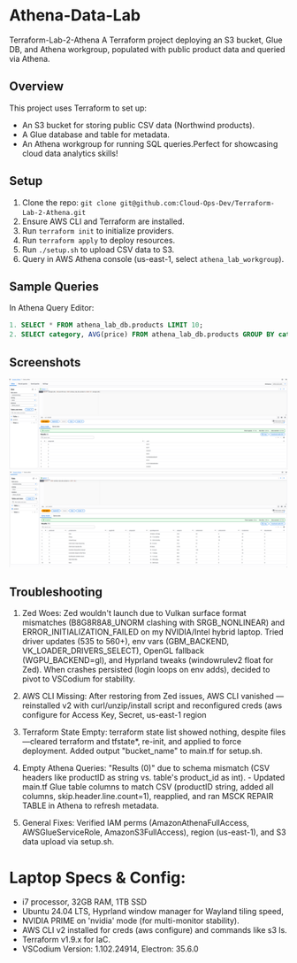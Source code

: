 # Athena-Data-Lab
Terraform-Lab-2-Athena
A Terraform project deploying an S3 bucket, Glue DB, and Athena workgroup, populated with public product data and queried via Athena.

## Overview

This project uses Terraform to set up:

* An S3 bucket for storing public CSV data (Northwind products).
* A Glue database and table for metadata.
* An Athena workgroup for running SQL queries.Perfect for showcasing cloud data analytics skills!

## Setup

1. Clone the repo: ```git clone git@github.com:Cloud-Ops-Dev/Terraform-Lab-2-Athena.git ```
2. Ensure AWS CLI and Terraform are installed.
3. Run ```terraform init``` to initialize providers.
4. Run ```terraform apply``` to deploy resources.
5. Run ```./setup.sh``` to upload CSV data to S3.
6. Query in AWS Athena console (us-east-1, select ```athena_lab_workgroup```).

## Sample Queries
In Athena Query Editor:
```SQL
1. SELECT * FROM athena_lab_db.products LIMIT 10;
2. SELECT category, AVG(price) FROM athena_lab_db.products GROUP BY category;
 ```

## Screenshots
![Athena Query 1](images/AthenaQuery1.png)
![Athena Query 2](images/AthenaQuery2.png)      

## Troubleshooting
1. Zed Woes: Zed wouldn't launch due to Vulkan surface format mismatches (B8G8R8A8_UNORM clashing with SRGB_NONLINEAR) and ERROR_INITIALIZATION_FAILED on my NVIDIA/Intel hybrid laptop. Tried driver updates (535 to 560+), env vars (GBM_BACKEND, VK_LOADER_DRIVERS_SELECT), OpenGL fallback (WGPU_BACKEND=gl), and Hyprland tweaks (windowrulev2 float for Zed). When crashes persisted (login loops on env adds), decided to pivot to VSCodium for stability.

2. AWS CLI Missing: After restoring from Zed issues, AWS CLI vanished —reinstalled v2 with curl/unzip/install script and reconfigured creds (aws configure for Access Key, Secret, us-east-1 region

3. Terraform State Empty: terraform state list showed nothing, despite files —cleared terraform and tfstate*, re-init, and applied to force deployment. Added output "bucket_name" to main.tf for setup.sh.

4. Empty Athena Queries: "Results (0)" due to schema mismatch (CSV headers like productID as string vs. table's product_id as int). - Updated main.tf Glue table columns to match CSV (productID string, added all columns, skip.header.line.count=1), reapplied, and ran MSCK REPAIR TABLE in Athena to refresh metadata.

5. General Fixes: Verified IAM perms (AmazonAthenaFullAccess, AWSGlueServiceRole, AmazonS3FullAccess), region (us-east-1), and S3 data upload via setup.sh.

# Laptop Specs & Config: 
- i7 processor, 32GB RAM, 1TB SSD
- Ubuntu 24.04 LTS, Hyprland window manager for Wayland tiling speed, 
- NVIDIA PRIME on 'nvidia' mode (for multi-monitor stability). 
- AWS CLI v2 installed for creds (aws configure) and commands like s3 ls. 
- Terraform v1.9.x for IaC.
- VSCodium Version: 1.102.24914, Electron: 35.6.0
